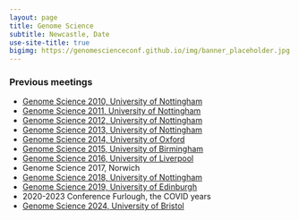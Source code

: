 ```yaml
---
layout: page
title: Genome Science
subtitle: Newcastle, Date
use-site-title: true
bigimg: https://genomescienceconf.github.io/img/banner_placeholder.jpg
---
```


### Previous meetings

- <a href="/assets/agendas/UK_NEXT_GEN_2010_Agenda.doc">Genome Science 2010, University of Nottingham</a>
- <a href="/assets/agendas/NGS_2011_agenda4.pdf">Genome Science 2011, University of Nottingham</a>
- <a href="/assets/agendas/UK_NEXT_GEN_2012_Agenda_23-8-12_update.pdf">Genome Science 2012, University of Nottingham</a>
- <a href="/assets/agendas/final-agenda-2013.pdf">Genome Science 2013, University of Nottingham</a>
- <a href="/assets/agendas/Oxford Genome Science 2014 programme.pdf">Genome Science 2014, University of Oxford</a>
- <a href="/assets/agendas/Brimingham_GenomeScience-programme-20150904.pdf">Genome Science 2015, University of Birmingham</a>
- <a href="/assets/agendas/Liverpool_GenomeScienceAgenda_2016.pdf">Genome Science 2016, University of Liverpool</a>
- Genome Science 2017, Norwich
- <a href="/assets/agendas/Nottingham_GenomeScience_2018_Programme.docx">Genome Science 2018, University of Nottingham</a>
- <a href="/assets/agendas/Edinburgh_ Genome Science 2019_Agenda.pdf">Genome Science 2019, University of Edinburgh</a>
- 2020-2023 Conference Furlough, the COVID years
- <a href="/assets/agendas/Bristol_GenomeScience_2024_Programme.pdf">Genome Science 2024, University of Bristol</a>

